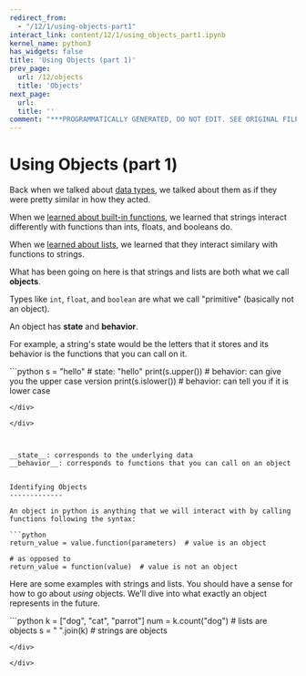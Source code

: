```yaml
---
redirect_from:
  - "/12/1/using-objects-part1"
interact_link: content/12/1/using_objects_part1.ipynb
kernel_name: python3
has_widgets: false
title: 'Using Objects (part 1)'
prev_page:
  url: /12/objects
  title: 'Objects'
next_page:
  url: 
  title: ''
comment: "***PROGRAMMATICALLY GENERATED, DO NOT EDIT. SEE ORIGINAL FILES IN /content***"
---
```



Using Objects (part 1)
=============

Back when we talked about [data types](../02_datatypes_variables/02_data_types_operations.ipynb), we talked about them as if they were pretty similar in how they acted.

When we [learned about built-in functions](../04_functions/03_builtin_functions.ipynb), we learned that strings interact differently with functions than ints, floats, and booleans do.

When we [learned about lists](../07_lists/06_lists_builtin_functions.ipynb), we learned that they interact similary with functions to strings.

What has been going on here is that strings and lists are both what we call __objects__.

Types like `int`, `float`, and `boolean` are what we call "primitive" (basically not an object).

An object has __state__ and __behavior__.

For example, a string's state would be the letters that it stores and its behavior is the functions that you  can call on it.



<div markdown="1" class="cell code_cell">
<div class="input_area" markdown="1">
```python
s = "hello"  # state: "hello"
print(s.upper())  # behavior: can give you the upper case version
print(s.islower())  # behavior: can tell you if it is lower case

```
</div>

</div>



__state__: corresponds to the underlying data  
__behavior__: corresponds to functions that you can call on an object


Identifying Objects
-------------

An object in python is anything that we will interact with by calling functions following the syntax:

```python
return_value = value.function(parameters)  # value is an object

# as opposed to
return_value = function(value)  # value is not an object
```

Here are some examples with strings and lists. You should have a sense for how to go about *using* objects. We'll dive into what exactly an object represents in the future. 



<div markdown="1" class="cell code_cell">
<div class="input_area" markdown="1">
```python
k = ["dog", "cat", "parrot"]
num = k.count("dog")  # lists are objects
s = "  ".join(k)  # strings are objects

```
</div>

</div>

